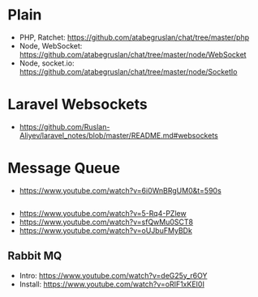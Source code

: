 # Plain

- PHP, Ratchet: https://github.com/atabegruslan/chat/tree/master/php
- Node, WebSocket: https://github.com/atabegruslan/chat/tree/master/node/WebSocket
- Node, socket.io: https://github.com/atabegruslan/chat/tree/master/node/SocketIo

# Laravel Websockets

- https://github.com/Ruslan-Aliyev/laravel_notes/blob/master/README.md#websockets

# Message Queue

- https://www.youtube.com/watch?v=6i0WnBRgUM0&t=590s

![]()

- https://www.youtube.com/watch?v=5-Rq4-PZlew
- https://www.youtube.com/watch?v=sfQwMu0SCT8
- https://www.youtube.com/watch?v=oUJbuFMyBDk

## Rabbit MQ

- Intro: https://www.youtube.com/watch?v=deG25y_r6OY
- Install: https://www.youtube.com/watch?v=oRIF1xKEI0I
